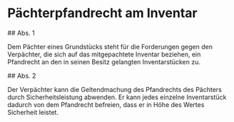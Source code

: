 # Pächterpfandrecht am Inventar



\#\# Abs. 1

 Dem Pächter eines Grundstücks steht für die Forderungen gegen den Verpächter, die sich auf das mitgepachtete Inventar beziehen, ein Pfandrecht an den in seinen Besitz gelangten Inventarstücken zu.

\#\# Abs. 2

 Der Verpächter kann die Geltendmachung des Pfandrechts des Pächters durch Sicherheitsleistung abwenden. Er kann jedes einzelne Inventarstück dadurch von dem Pfandrecht befreien, dass er in Höhe des Wertes Sicherheit leistet. 

